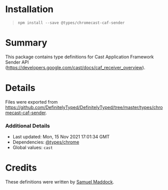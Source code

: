 # Installation
> `npm install --save @types/chromecast-caf-sender`

# Summary
This package contains type definitions for Cast Application Framework Sender API (https://developers.google.com/cast/docs/caf_receiver_overview).

# Details
Files were exported from https://github.com/DefinitelyTyped/DefinitelyTyped/tree/master/types/chromecast-caf-sender.

### Additional Details
 * Last updated: Mon, 15 Nov 2021 17:01:34 GMT
 * Dependencies: [@types/chrome](https://npmjs.com/package/@types/chrome)
 * Global values: `cast`

# Credits
These definitions were written by [Samuel Maddock](https://github.com/samuelmaddock).
